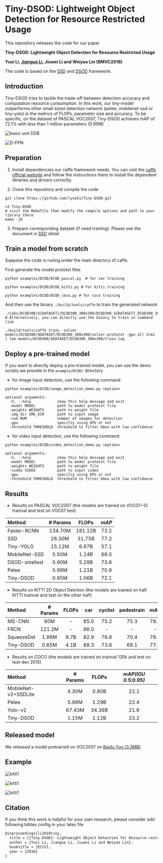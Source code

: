 # Tiny-DSOD: Lightweight Object Detection for Resource Restricted Usage

This repository releases the code for our paper

**Tiny-DSOD: Lightweight Object Detection for Resource Restricted Usage**

**Yuxi Li, [Jianguo Li](https://sites.google.com/site/leeplus/), Jiuwei Li and Weiyao Lin (BMVC2018)**

The code is based on the [SSD](https://github.com/weiliu89/caffe/tree/ssd) and [DSOD](https://github.com/szq0214/DSOD) framework.

## Introduction

Tiny-DSOD tries to tackle the trade-off between detection accuracy and computation resource consumption. In this work, our tiny-model outperforms other small sized detection network (pelee, mobilenet-ssd or tiny-yolo) in the metrics of FLOPs, parameter size and accuracy. To be specific, on the dataset of PASCAL VOC2007, Tiny-DSOD achieves mAP of 72.1% with less than 1 million parameters (0.95M)

![basic unit DDB](https://github.com/lyxok1/Tiny-DSOD/raw/master/image/DDB.png)

![D-FPN](https://github.com/lyxok1/Tiny-DSOD/raw/master/image/front.png)

## Preparation

1. Install dependencies our caffe framework needs. You can visit the [caffe official website](http://caffe.berkeleyvision.org/installation.html) and follow the instructions there to install the dependent libraries and drivers correctly.

2. Clone this repository and compile the code
```Shell
git clone https://github.com/lyxok1/Tiny-DSOD.git

cd Tiny-DSOD
# visit the Makefile then modify the compile options and path to your library there
make -j8
```

3. Prepare corresponding dataset (if need training). Please see the document in [SSD](https://github.com/weiliu89/caffe/tree/ssd) detail 

## Train a model from scratch

Suppose the code is runing under the main directory of caffe.

First generate the model prototxt files
```Shell
python examples/DCOD/DCOD_pascal.py  # for voc training

python examples/DCOD/DCOD_kitti.py # for kitti training

python examples/DCOD/DCOD_coco.py # for coco training
```

And then use the binary `./build/tools/caffe` to train the generated network
```Shell
./jobs/DCOD300/${DATASET}/DCOD300_300x300/DCOD300_${DATASET}_DCOD300_300x300.sh
# Alternatively, you can directly use the binary to train in command line

./build/tools/caffe train -solver models/DCOD300/$DATASET/DCOD300_300x300/solver.prototxt -gpu all 2>&1 | tee models/DCOD300/$DATASET/DCOD300_300x300/train.log

```

## Deploy a pre-trained model

If you want to directly deploy a pre-trained model, you can use the demo scripts we provide in the `example/DCOD/` directory

- for image input detection, use the following command:
```Shell
python examples/DCOD/image_detection_demo.py <option>

optional arguments:
  -h, --help            show this help message and exit
  -model MODEL          path to model prototxt file
  -weights WEIGHTS      path to weight file
  -img_dir IMG_DIR      path to input image
  -num NUM              number of images for detection
  -gpu                  specifiy using GPU or not
  -threshold THRESHOLD  threshold to filter bbox with low confidence
```

- for video input detection, use the following command:
```Shell
python examples/DCOD/video_detection_demo.py <option>

optional arguments:
  -h, --help            show this help message and exit
  -model MODEL          path to model prototxt file
  -weights WEIGHTS      path to weight file
  -video VIDEO          path to input video
  -gpu                  specifiy using GPU or not
  -threshold THRESHOLD  threshold to filter bbox with low confidence
```

## Results

- Results on PASCAL VOC2007 (the models are trained on VOC07+12 trainval and test on VOC07 test)

| Method | # Params | FLOPs | *mAP* |
|:-------|:--------:|:-----:|:-----:|
| Faster-RCNN | 134.70M | 181.12B | 73.2 |
| SSD | 26.30M | 31.75B | 77.2 |
| Tiny-YOLO | 15.12M | 6.97B | 57.1 |
| MobileNet-SSD | 5.50M | 1.14B | 68.0|
| DSOD-smallest | 5.90M | 5.29B | 73.6|
| Pelee | 5.98M | 1.21B | 70.9 |
| Tiny-DSOD | 0.95M | 1.06B | 72.1 |

- Results on KITTI 2D Object Detction (the models are trained on half KITTI trainval and test on the other half)

| Method | # Params | FLOPs | car | cyclist | pedestrain |*mAP* |
|:-------|:--------:|:-----:|:---:|:-------:|:----------:|:----:|
| MS-CNN | 80M | - | 85.0 | 75.2 | 75.3 | 78.5 |
| FRCN | 121.2M | - | 86.0 | - | - | - |
| SqueezeDet | 1.98M | 9.7B | 82.9 | 76.8 | 70.4 | 76.7 |
| Tiny-DSOD | 0.85M | 4.1B | 88.3 | 73.6 | 69.1 | 77.0 |

- Results on COCO (the models are trained on trainval 135k and test on test-dev 2015)

| Method | # Params | FLOPs | *mAP(IOU 0.5:0.95)* |
|:-------|:--------:|:-----:|:-----:|
|MobileNet-v2+SSDLite| 4.30M | 0.80B | 22.1 |
|Pelee | 5.98M | 1.29B | 22.4 |
|Yolo-v2 | 67.43M | 34.36B | 21.6 |
|Tiny-DSOD | 1.15M | 1.12B | 23.2 |

## Released model

We released a model pretrained on VOC2007 on [Baidu Yun (3.3MB)](https://pan.baidu.com/s/1DDruQ_i0upyscbqGK0s92A)

## Example

![kitti1](https://github.com/lyxok1/Tiny-DSOD/raw/master/image/kitti1.png)

![kitti1](https://github.com/lyxok1/Tiny-DSOD/raw/master/image/kitti2.png)

![kitti1](https://github.com/lyxok1/Tiny-DSOD/raw/master/image/kitti3.png)

## Citation

If you think this work is helpful for your own research, please consider add following bibtex config in your latex file

```Latex
@inproceedings{li2018tiny,
  title = {{Tiny-DSOD}: Lightweight Object Detection for Resource-restricted Usage},
  author = {Yuxi Li, Jianguo Li, Jiuwei Li and Weiyao Lin},
  booktitle = {ECCV},
  year = {2016}
}

```
